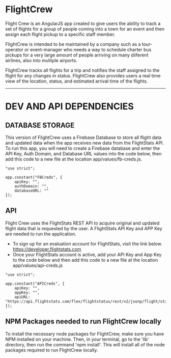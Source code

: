 # FlightCrew

Flight Crew is an AngularJS app created to give users the ability to track a set of flights for a group of people coming into a town for an event and then assign each flight pickup to a specific staff member. 

FlightCrew is intended to be  maintained by a company such as a tour-operator or event-manager who needs a way to schedule charter bus pickups for a very large amount of people arriving on many diiferent airlines, also into multiple airports. 

FlightCrew tracks all flights for a trip and notifies the staff assigned to the flight for any changes in status. FlightCrew also provides users a real time view of the location, status, and estimated arrival time of the flights.

<hr>

# DEV AND API DEPENDENCIES

## DATABASE STORAGE
This version of FlightCrew uses a Firebase Database to store all flight data and updated data when the app receives new data from the FlightStats API. To run this app, you will need to create a Firebase database and enter the API Key, Auth Domain, and Database URL values into the code below, then add this code to a new file at the location app/values/fb-creds.js.

```
"use strict";

app.constant("FBCreds", {
    apiKey: "",
    authDomain: "",
    databaseURL: ""
});
```


## API
Flight Crew uses the FlightStats REST API to acquire original and updated flight data that is requested by the user. A FlightStats API Key and APP Key are needed to run the application. 

* To sign up for an evaluation account for FlightStats, visit the link below. https://developer.flightstats.com
* Once your FlightStats account is active, add your API Key and App Key to the code below and then add this code to a new file at the location app/values/api-creds.js

```
"use strict";

app.constant("APICreds", {
    apiKey: "",
    appKey: "",
    apiURL: "https://api.flightstats.com/flex/flightstatus/rest/v2/jsonp/flight/status"
});
```

## NPM Packages needed to run FlightCrew locally
To install the necessary node packages for FlightCrew, make sure you have NPM installed on your machine. Then, in your terminal, go to the 'lib' directory, then run the command 'npm install'. This will install all of the node packages required to run FlightCrew locally.



 
